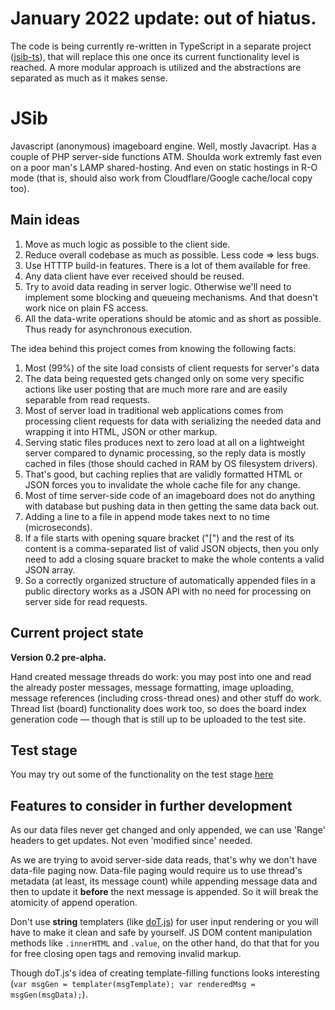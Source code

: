 # January 2022 update: out of hiatus.
The code is being currently re-written in TypeScript in a separate project ([jsib-ts](https://github.com/various-projects/jsib-ts)), that will replace this one once its current functionality level is reached. A more modular approach is utilized and the abstractions are separated as much as it makes sense.

# JSib
Javascript (anonymous) imageboard engine. Well, mostly Javacript. Has a couple of PHP server-side functions ATM.
Shoulda work extremly fast even on a poor man's LAMP shared-hosting. And even on static hostings in R-O mode (that is, should also work from Cloudflare/Google cache/local copy too).

## Main ideas

1. Move as much logic as possible to the client side.
2. Reduce overall codebase as much as possible. Less code => less bugs.
3. Use HTTTP build-in features. There is a lot of them available for free.
4. Any data client have ever received should be reused.
5. Try to avoid data reading in server logic. Otherwise we'll need to implement some blocking and queueing mechanisms. And that doesn't work nice on plain FS access.
6. All the data-write operations should be atomic and as short as possible. Thus ready for asynchronous execution.

The idea behind this project comes from knowing the following facts:

1. Most (99%) of the site load consists of client requests for server's data
2. The data being requested gets changed only on some very specific actions like user posting that are much more rare and are easily separable from read requests.
3. Most of server load in traditional web applications comes from processing client requests for data with serializing the needed data and wrapping it into HTML, JSON or other markup.
4. Serving static files produces next to zero load at all on a lightweight server compared to dynamic processing, so the reply data is mostly cached in files (those should cached in RAM by OS filesystem drivers).
5. That's good, but caching replies that are validly formatted HTML or JSON forces you to invalidate the whole cache file for any change.
6. Most of time server-side code of an imageboard does not do anything with database but pushing data in then getting the same data back out.
7. Adding a line to a file in append mode takes next to no time (microseconds).
8. If a file starts with opening square bracket ("[") and the rest of its content is a comma-separated list of valid JSON objects, then you only need to add a closing square bracket to make the whole contents a valid JSON array.
9. So a correctly organized structure of automatically appended files in a public directory works as a JSON API with no need for processing on server side for read requests.

## Current project state
**Version 0.2 pre-alpha.**

Hand created message threads do work:
 you may post into one and read the already poster messages, message formatting, image uploading, message references (including cross-thread ones) and other stuff do work.
Thread list (board) functionality does work too, so does the board index generation code — though that is still up to be uploaded to the test site.

## Test stage
You may try out some of the functionality on the test stage [here](http://jsib.ml/jsib_v2/thread.html#b/1)

## Features to consider in further development

As our data files never get changed and only appended, we can use 'Range' headers to get updates. Not even 'modified since' needed.

As we are trying to avoid server-side data reads, that's why we don't have data-file paging now. Data-file paging would require us to use thread's metadata (at least, its message count) while appending message data and then to update it **before** the next message is appended. So it will break the atomicity of append operation.

Don't use **string** templaters (like [doT.js](http://olado.github.io/doT/index.html)) for user input rendering or you will have to make it clean and safe by yourself. JS DOM content manipulation methods like `.innerHTML` and `.value`, on the other hand, do that that for you for free closing open tags and removing invalid markup.

Though doT.js's idea of creating template-filling functions looks interesting (`var msgGen = templater(msgTemplate); var renderedMsg = msgGen(msgData);`).
